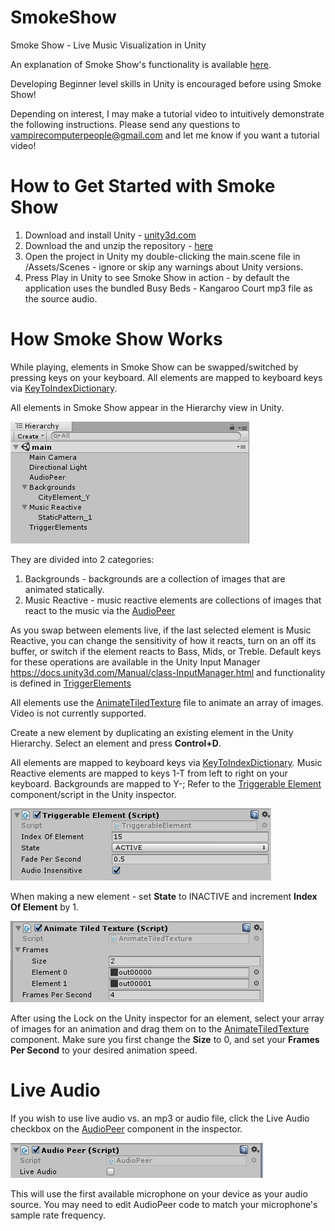 # SmokeShow
Smoke Show - Live Music Visualization in Unity

An explanation of Smoke Show's functionality is available [here](https://www.youtube.com/watch?v=w9CUsIQuFV8).

Developing Beginner level skills in Unity is encouraged before using Smoke Show!

Depending on interest, I may make a tutorial video to intuitively demonstrate the following instructions.  Please send any questions to vampirecomputerpeople@gmail.com and let me know if you want a tutorial video!

# How to Get Started with Smoke Show
1. Download and install Unity - [unity3d.com](https://unity3d.com/)
2. Download the and unzip the repository - [here](archive/master.zip)
3. Open the project in Unity my double-clicking the main.scene file in /Assets/Scenes - ignore or skip any warnings about Unity versions.
4. Press Play in Unity to see Smoke Show in action - by default the application uses the bundled Busy Beds - Kangaroo Court mp3 file as the source audio.

# How Smoke Show Works
While playing, elements in Smoke Show can be swapped/switched by pressing keys on your keyboard. All elements are mapped to keyboard keys via [KeyToIndexDictionary](Assets/Scripts/Dictionaries/KeyToIndexDictionary.cs). 

All elements in Smoke Show appear in the Hierarchy view in Unity. 

![Hierarchy](https://github.com/Vampire-Computer-People/SmokeShowScreenShots/blob/master/hierarchy.png)

They are divided into 2 categories:
1. Backgrounds - backgrounds are a collection of images that are animated statically.
2. Music Reactive - music reactive elements are collections of images that react to the music via the [AudioPeer](Assets/Scripts/Audio/AudioPeer.cs)

As you swap between elements live, if the last selected element is Music Reactive, you can change the sensitivity of how it reacts, turn on an off its buffer, or switch if the element reacts to Bass, Mids, or Treble. Default keys for these operations are available in the Unity Input Manager https://docs.unity3d.com/Manual/class-InputManager.html and functionality is defined in [TriggerElements](Assets/Scripts/ResponsiveElements/TriggerElements.cs)

All elements use the [AnimateTiledTexture](Assets/Scripts/Visual/AnimateTiledTexture.cs) file to animate an array of images. Video is not currently supported.

Create a new element by duplicating an existing element in the Unity Hierarchy. Select an element and press **Control+D**.

All elements are mapped to keyboard keys via [KeyToIndexDictionary](Assets/Scripts/Dictionaries/KeyToIndexDictionary.cs). Music Reactive elements are mapped to keys 1-T from left to right on your keyboard. Backgrounds are mapped to Y-; Refer to the [Triggerable Element](Assets/Scripts/Visual/TriggerableElement.cs) component/script in the Unity inspector.

![Hierarchy](https://github.com/Vampire-Computer-People/SmokeShowScreenShots/blob/master/triggerable_element.png)

When making a new element - set **State** to INACTIVE and increment **Index Of Element** by 1.

![Hierarchy](https://github.com/Vampire-Computer-People/SmokeShowScreenShots/blob/master/animate_tiled_texture.png)

After using the Lock on the Unity inspector for an element, select your array of images for an animation and drag them on to the [AnimateTiledTexture](Assets/Scripts/Visual/AnimateTiledTexture.cs) component. Make sure you first change the **Size** to 0, and set your **Frames Per Second** to your desired animation speed.

# Live Audio
If you wish to use live audio vs. an mp3 or audio file, click the Live Audio checkbox on the [AudioPeer](Assets/Scripts/Audio/AudioPeer.cs) component in the inspector.

![Hierarchy](https://github.com/Vampire-Computer-People/SmokeShowScreenShots/blob/master/audio_peer.png)

This will use the first available microphone on your device as your audio source. You may need to edit AudioPeer code to match your microphone's sample rate frequency.
